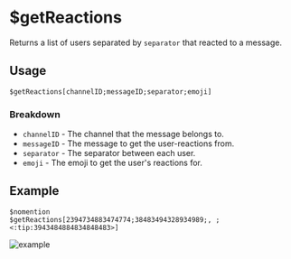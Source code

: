 # $getReactions
Returns a list of users separated by `separator` that reacted to a message.

## Usage
```
$getReactions[channelID;messageID;separator;emoji]
```

### Breakdown
- `channelID` - The channel that the message belongs to.
- `messageID` - The message to get the user-reactions from.
- `separator` - The separator between each user.
- `emoji` - The emoji to get the user's reactions for.

## Example
```
$nomention
$getReactions[2394734883474774;38483494328934989;, ;<:tip:3943484884834848483>]
```

![example](https://user-images.githubusercontent.com/69215413/123293801-488f9980-d4e2-11eb-9a1b-241c4b51f845.png)
